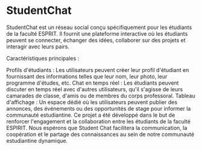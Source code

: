 # StudentChat

StudentChat est un réseau social conçu spécifiquement pour les étudiants de la faculté ESPRIT. Il fournit une plateforme interactive où les étudiants peuvent se connecter, échanger des idées, collaborer sur des projets et interagir avec leurs pairs.

Caractéristiques principales :

Profils d'étudiants : Les utilisateurs peuvent créer leur profil d'étudiant en fournissant des informations telles que leur nom, leur photo, leur programme d'études, etc.
Chat en temps réel : Les étudiants peuvent discuter en temps réel avec d'autres utilisateurs, qu'il s'agisse de leurs camarades de classe, d'amis ou de membres du corps professoral.
Tableau d'affichage : Un espace dédié où les utilisateurs peuvent publier des annonces, des événements ou des opportunités de stage pour informer la communauté estudiantine.
Ce projet a été développé dans le but de renforcer l'engagement et la collaboration entre les étudiants de la faculté ESPIRIT. Nous espérons que Student Chat facilitera la communication, la coopération et le partage des connaissances au sein de notre communauté estudiantine dynamique.
